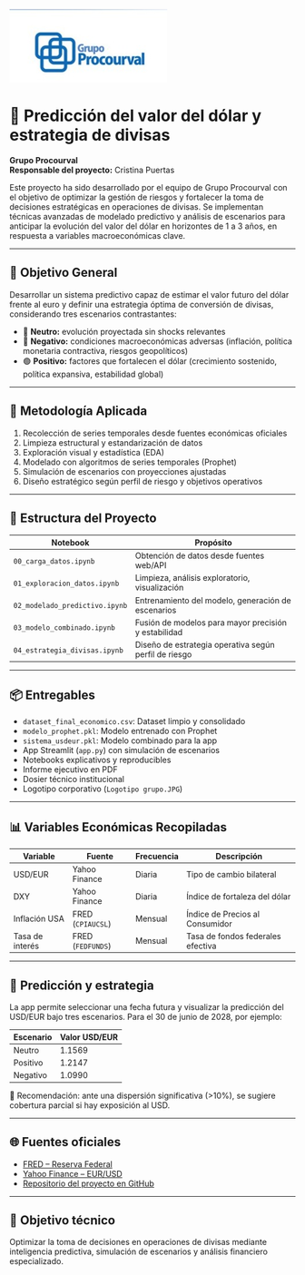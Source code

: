 ![Logo Grupo Procourval](logo%20grupo.JPG)
# 💱 Predicción del valor del dólar y estrategia de divisas

**Grupo Procourval**  
**Responsable del proyecto:** Cristina Puertas

Este proyecto ha sido desarrollado por el equipo de Grupo Procourval con el objetivo de optimizar la gestión de riesgos y fortalecer la toma de decisiones estratégicas en operaciones de divisas. Se implementan técnicas avanzadas de modelado predictivo y análisis de escenarios para anticipar la evolución del valor del dólar en horizontes de 1 a 3 años, en respuesta a variables macroeconómicas clave.

---

## 🎯 Objetivo General

Desarrollar un sistema predictivo capaz de estimar el valor futuro del dólar frente al euro y definir una estrategia óptima de conversión de divisas, considerando tres escenarios contrastantes:

- 🔵 **Neutro:** evolución proyectada sin shocks relevantes  
- 🔴 **Negativo:** condiciones macroeconómicas adversas (inflación, política monetaria contractiva, riesgos geopolíticos)  
- 🟢 **Positivo:** factores que fortalecen el dólar (crecimiento sostenido, política expansiva, estabilidad global)

---

## 🧠 Metodología Aplicada

1. Recolección de series temporales desde fuentes económicas oficiales  
2. Limpieza estructural y estandarización de datos  
3. Exploración visual y estadística (EDA)  
4. Modelado con algoritmos de series temporales (Prophet)  
5. Simulación de escenarios con proyecciones ajustadas  
6. Diseño estratégico según perfil de riesgo y objetivos operativos

---

## 📁 Estructura del Proyecto

| Notebook                        | Propósito                                                  |
|--------------------------------|-------------------------------------------------------------|
| `00_carga_datos.ipynb`         | Obtención de datos desde fuentes web/API                   |
| `01_exploracion_datos.ipynb`   | Limpieza, análisis exploratorio, visualización             |
| `02_modelado_predictivo.ipynb` | Entrenamiento del modelo, generación de escenarios         |
| `03_modelo_combinado.ipynb`    | Fusión de modelos para mayor precisión y estabilidad       |
| `04_estrategia_divisas.ipynb`  | Diseño de estrategia operativa según perfil de riesgo      |

---

## 📦 Entregables

- `dataset_final_economico.csv`: Dataset limpio y consolidado  
- `modelo_prophet.pkl`: Modelo entrenado con Prophet  
- `sistema_usdeur.pkl`: Modelo combinado para la app  
- App Streamlit (`app.py`) con simulación de escenarios  
- Notebooks explicativos y reproducibles  
- Informe ejecutivo en PDF  
- Dosier técnico institucional  
- Logotipo corporativo (`Logotipo grupo.JPG`)

---

## 📊 Variables Económicas Recopiladas

| Variable         | Fuente            | Frecuencia | Descripción |
|------------------|-------------------|------------|-------------|
| USD/EUR          | Yahoo Finance     | Diaria     | Tipo de cambio bilateral |
| DXY              | Yahoo Finance     | Diaria     | Índice de fortaleza del dólar |
| Inflación USA    | FRED (`CPIAUCSL`) | Mensual    | Índice de Precios al Consumidor |
| Tasa de interés  | FRED (`FEDFUNDS`) | Mensual    | Tasa de fondos federales efectiva |

---

## 🔮 Predicción y estrategia

La app permite seleccionar una fecha futura y visualizar la predicción del USD/EUR bajo tres escenarios. Para el 30 de junio de 2028, por ejemplo:

| Escenario   | Valor USD/EUR |
|-------------|----------------|
| Neutro      | 1.1569         |
| Positivo    | 1.2147         |
| Negativo    | 1.0990         |

📌 Recomendación: ante una dispersión significativa (>10%), se sugiere cobertura parcial si hay exposición al USD.

---

## 🌐 Fuentes oficiales

- [FRED – Reserva Federal](https://fredaccount.stlouisfed.org/apikey)  
- [Yahoo Finance – EUR/USD](https://finance.yahoo.com/quote/EURUSD=X)  
- [Repositorio del proyecto en GitHub](https://github.com/cpuertas-gpsc/-Predicci-n-del-valor-del-d-lar-y-estrategia-de-divisas?search=1)

---

## 🧠 Objetivo técnico

Optimizar la toma de decisiones en operaciones de divisas mediante inteligencia predictiva, simulación de escenarios y análisis financiero especializado.
